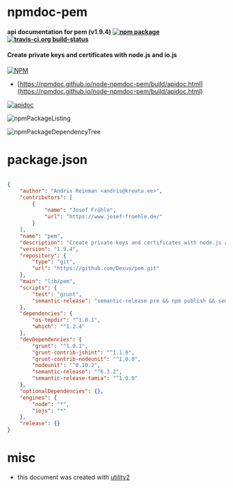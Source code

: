 # npmdoc-pem

#### api documentation for  pem (v1.9.4)  [![npm package](https://img.shields.io/npm/v/npmdoc-pem.svg?style=flat-square)](https://www.npmjs.org/package/npmdoc-pem) [![travis-ci.org build-status](https://api.travis-ci.org/npmdoc/node-npmdoc-pem.svg)](https://travis-ci.org/npmdoc/node-npmdoc-pem)

#### Create private keys and certificates with node.js and io.js

[![NPM](https://nodei.co/npm/pem.png?downloads=true&downloadRank=true&stars=true)](https://www.npmjs.com/package/pem)

- [https://npmdoc.github.io/node-npmdoc-pem/build/apidoc.html](https://npmdoc.github.io/node-npmdoc-pem/build/apidoc.html)

[![apidoc](https://npmdoc.github.io/node-npmdoc-pem/build/screenCapture.buildCi.browser.%252Ftmp%252Fbuild%252Fapidoc.html.png)](https://npmdoc.github.io/node-npmdoc-pem/build/apidoc.html)

![npmPackageListing](https://npmdoc.github.io/node-npmdoc-pem/build/screenCapture.npmPackageListing.svg)

![npmPackageDependencyTree](https://npmdoc.github.io/node-npmdoc-pem/build/screenCapture.npmPackageDependencyTree.svg)



# package.json

```json

{
    "author": "Andris Reinman <andris@kreata.ee>",
    "contributors": [
        {
            "name": "Josef Fröhle",
            "url": "https://www.josef-froehle.de/"
        }
    ],
    "name": "pem",
    "description": "Create private keys and certificates with node.js and io.js",
    "version": "1.9.4",
    "repository": {
        "type": "git",
        "url": "https://github.com/Dexus/pem.git"
    },
    "main": "lib/pem",
    "scripts": {
        "test": "grunt",
        "semantic-release": "semantic-release pre && npm publish && semantic-release post"
    },
    "dependencies": {
        "os-tmpdir": "^1.0.1",
        "which": "^1.2.4"
    },
    "devDependencies": {
        "grunt": "^1.0.1",
        "grunt-contrib-jshint": "^1.1.0",
        "grunt-contrib-nodeunit": "^1.0.0",
        "nodeunit": "^0.10.2",
        "semantic-release": "^6.3.2",
        "semantic-release-tamia": "^1.0.0"
    },
    "optionalDependencies": {},
    "engines": {
        "node": "*",
        "iojs": "*"
    },
    "release": {}
}
```



# misc
- this document was created with [utility2](https://github.com/kaizhu256/node-utility2)
